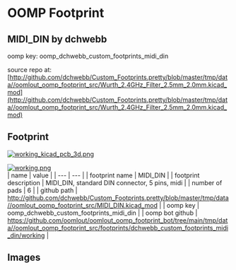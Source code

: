 # OOMP Footprint  
## MIDI_DIN  by dchwebb  
  
oomp key: oomp_dchwebb_custom_footprints_midi_din  
  
source repo at: [http://github.com/dchwebb/Custom_Footprints.pretty/blob/master/tmp/data//oomlout_oomp_footprint_src/Wurth_2.4GHz_Filter_2.5mm_2.0mm.kicad_mod](http://github.com/dchwebb/Custom_Footprints.pretty/blob/master/tmp/data//oomlout_oomp_footprint_src/Wurth_2.4GHz_Filter_2.5mm_2.0mm.kicad_mod)  
## Footprint  
  
[![working_kicad_pcb_3d.png](working_kicad_pcb_3d_600.png)](working_kicad_pcb_3d.png)  
  
[![working.png](working_600.png)](working.png)  
| name | value | 
| --- | --- | 
| footprint name | MIDI_DIN | 
| footprint description | MIDI_DIN, standard DIN connector, 5 pins, midi | 
| number of pads | 6 | 
| github path | http://github.com/dchwebb/Custom_Footprints.pretty/blob/master/tmp/data//oomlout_oomp_footprint_src/MIDI_DIN.kicad_mod | 
| oomp key | oomp_dchwebb_custom_footprints_midi_din | 
| oomp bot github | https://github.com/oomlout/oomlout_oomp_footprint_bot/tree/main/tmp/data//oomlout_oomp_footprint_src/footprints/dchwebb_custom_footprints_midi_din/working | 
## Images  
